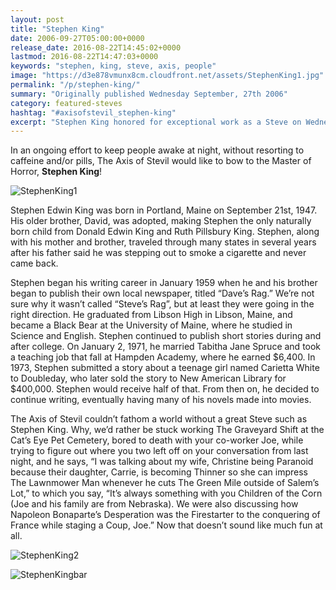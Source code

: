 ```yaml
---
layout: post
title: "Stephen King"
date: 2006-09-27T05:00:00+0000
release_date: 2016-08-22T14:45:02+0000
lastmod: 2016-08-22T14:47:03+0000
keywords: "stephen, king, steve, axis, people"
image: "https://d3e878vmunx8cm.cloudfront.net/assets/StephenKing1.jpg"
permalink: "/p/stephen-king/"
summary: "Originally published Wednesday September, 27th 2006"
category: featured-steves
hashtag: "#axisofstevil_stephen-king"
excerpt: "Stephen King honored for exceptional work as a Steve on Wednesday September, 27th 2006"
---
```


[id_1]: https://d3e878vmunx8cm.cloudfront.net/assets/StephenKing1.jpg "StephenKing1"[id_2]: https://d3e878vmunx8cm.cloudfront.net/assets/StephenKing2.jpg "StephenKing2"[id_3]: https://d3e878vmunx8cm.cloudfront.net/assets/StephenKingbar.jpg "StephenKingbar"

In an ongoing effort to keep people awake at night, without resorting to caffeine and/or pills, The Axis of Stevil would like to bow to the Master of Horror, **Stephen King**!

![StephenKing1][id_1]

Stephen Edwin King was born in Portland, Maine on September 21st, 1947.  His older brother, David, was adopted, making Stephen the only naturally born child from Donald Edwin King and Ruth Pillsbury King. Stephen, along with his mother and brother, traveled through many states in several years after his father said he was stepping out to smoke a cigarette and never came back.

Stephen began his writing career in January 1959 when he and his brother began to publish their own local newspaper, titled “Dave’s Rag.”  We’re not sure why it wasn’t called “Steve’s Rag”, but at least they were going in the right direction.  He graduated from Libson High in Libson, Maine, and became a Black Bear at the University of Maine, where he studied in Science and English. Stephen continued to publish short stories during and after college. On January 2, 1971, he married Tabitha Jane Spruce and took a teaching job that fall at Hampden Academy, where he earned $6,400.  In 1973, Stephen submitted a story about a teenage girl named Carietta White to Doubleday, who later sold the story to New American Library for $400,000.  Stephen would receive half of that.  From then on, he decided to continue writing, eventually having many of his novels made into movies.

The Axis of Stevil couldn’t fathom a world without a great Steve such as Stephen King.  Why, we’d rather be stuck working The Graveyard Shift at the Cat’s Eye Pet Cemetery, bored to death with your co-worker Joe, while trying to figure out where you two left off on your conversation from last night, and he says, “I was talking about my wife, Christine being Paranoid because their daughter, Carrie, is becoming Thinner so she can impress The Lawnmower Man whenever he cuts The Green Mile outside of Salem’s Lot,” to which you say, “It’s always something with you Children of the Corn (Joe and his family are from Nebraska). We were also discussing how Napoleon Bonaparte’s Desperation was the Firestarter to the conquering of France while staging a Coup, Joe.”  Now that doesn’t sound like much fun at all.

![StephenKing2][id_2]

![StephenKingbar][id_3]
